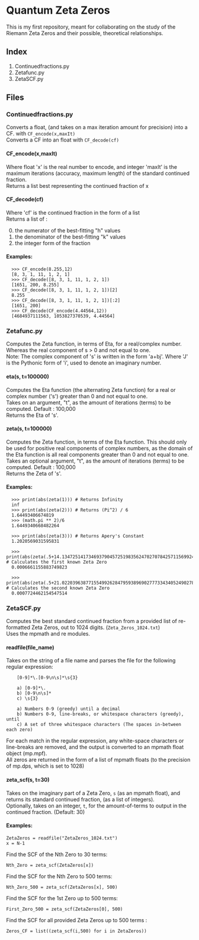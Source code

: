 # Quantum Zeta Zeros

This is my first repository, meant for collaborating on the study of the Riemann Zeta Zeros and their possible, theoretical relationships.
## Index
1) Continuedfractions.py
2) Zetafunc.py
3) ZetaSCF.py
## Files

### Continuedfractions.py
Converts a float, (and takes on a max iteration amount for precision) into a CF. with ```CF_encode(x,maxIt)``` \
Converts a CF into an float with ```CF_decode(cf)```

####  CF_encode(x,maxIt)
Where float 'x' is the real number to encode, and integer 'maxIt' is the maximum iterations (accuracy, maximum length) of the standard continued fraction.\
Returns a list best representing the continued fraction of x

####  CF_decode(cf)
Where 'cf' is the continued fraction in the form of a list\
Returns a list of :

0) the numerator of the best-fitting "h" values
1) the denominator of the best-fitting "k" values
2) the integer form of the fraction

#### Examples:
```
  >>> CF_encode(8.255,12)
  [8, 3, 1, 11, 1, 2, 1]
  >>> CF_decode([8, 3, 1, 11, 1, 2, 1])
  [1651, 200, 8.255]
  >>> CF_decode([8, 3, 1, 11, 1, 2, 1])[2]
  8.255
  >>> CF_decode([8, 3, 1, 11, 1, 2, 1])[:2]
  [1651, 200]
  >>> CF_decode(CF_encode(4.44564,12))
  [4684937111563, 1053827370539, 4.44564]
```
### Zetafunc.py
Computes the Zeta function, in terms of Eta, for a real/complex number. Whereas the real component of s > 0 and not equal to one.\
Note: The complex component of 's' is written in the form 'a+bj'. Where 'J' is the Pythonic form of 'i', used to denote an imaginary number.

#### eta(s, t=100000)
Computes the Eta function (the alternating Zeta function) for a real or complex number ('s') greater than 0 and not equal to one.\
Takes on an argument, "t", as the amount of iterations (terms) to be computed. Default : 100,000 \
Returns the Eta of 's'.

#### zeta(s, t=100000)
Computes the Zeta function, in terms of the Eta function. This should only be used for positive real components of complex numbers, as the domain of the Eta function is all real components greater than 0 and not equal to one.\
Takes an optional argument, "t", as the amount of iterations (terms) to be computed. Default : 100,000 \
Returns the Zeta of 's'.

#### Examples:
```
  >>> print(abs(zeta(1))) # Returns Infinity
  inf
  >>> print(abs(zeta(2))) # Returns (Pi^2) / 6
  1.64493406674819
  >>> (math.pi ** 2)/6
  1.6449340668482264

  >>> print(abs(zeta(3))) # Returns Apery's Constant
  1.2020569031595831

  >>> print(abs(zeta(.5+14.134725141734693790457251983562470270784257115699243175685567460149j))) # Calculates the first known Zeta Zero
  0.0006661155883749823
  
  >>> print(abs(zeta(.5+21.022039638771554992628479593896902777334340524902781754629520403587j))) # Calculates the second known Zeta Zero
  0.0007724462154547514
```

### ZetaSCF.py
Computes the best standard continued fraction from a provided list of re-formatted Zeta Zeros, out to 1024 digits. \(`Zeta_Zeros_1024.txt`)\
Uses the mpmath and re modules.

#### readfile(file_name)
Takes on the string of a file name and parses the file for the following regular expression:
```
    [0-9]*\.[0-9\n\s]*\s{3}
    
    a) [0-9]*\.
    b) [0-9\n\s]*
    c) \s{3}
    
    a) Numbers 0-9 (greedy) until a decimal
    b) Numbers 0-9, line-breaks, or whitespace characters (greedy), until 
    c) A set of three whitespace characters (The spaces in-between each zero)
```
For each match in the regular expression, any white-space characters or line-breaks are removed, and the output is converted to an mpmath float object (mp.mpf). \
All zeros are returned in the form of a list of mpmath floats (to the precision of mp.dps, which is set to 1028)

#### zeta_scf(s, t=30)
Takes on the imaginary part of a Zeta Zero, `s` (as an mpmath float), and returns its standard continued fraction, (as a list of integers). \
Optionally, takes on an integer, `t`, for the amount-of-terms to output in the continued fraction. (Default: 30)

#### Examples:
```
ZetaZeros = readfile("ZetaZeros_1024.txt")
x = N-1
```
Find the SCF of the Nth Zero to 30 terms:
```
Nth_Zero = zeta_scf(ZetaZeros[x])
```
Find the SCF for the Nth Zero to 500 terms:
```
Nth_Zero_500 = zeta_scf(ZetaZeros[x], 500)
```
Find the SCF for the 1st Zero up to 500 terms:
```
First_Zero_500 = zeta_scf(ZetaZeros[0], 500)
```
Find the SCF for all provided Zeta Zeros up to 500 terms :
```
Zeros_CF = list((zeta_scf(i,500) for i in ZetaZeros))
```

